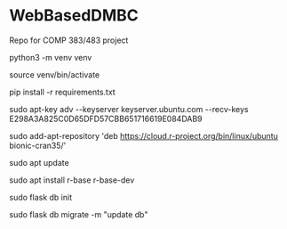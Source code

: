 # WebBasedDMBC
Repo for COMP 383/483 project

python3 -m venv venv

source venv/bin/activate

pip install -r requirements.txt

sudo apt-key adv --keyserver keyserver.ubuntu.com --recv-keys E298A3A825C0D65DFD57CBB651716619E084DAB9

sudo add-apt-repository 'deb https://cloud.r-project.org/bin/linux/ubuntu bionic-cran35/'

sudo apt update

sudo apt install r-base r-base-dev

sudo flask db init

sudo flask db migrate -m "update db"
